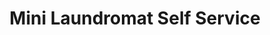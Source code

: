 ---
title: "Mini Laundromat Self Service"
url: /san-juan/mini-laundromat-self-service/
shop: Wäscherei
---